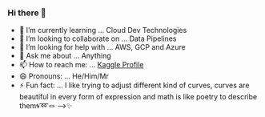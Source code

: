 ### Hi there 👋


- 🌱 I’m currently learning ... Cloud Dev Technologies
- 👯 I’m looking to collaborate on ... Data Pipelines
- 🤔 I’m looking for help with ... AWS, GCP and Azure
- 💬 Ask me about ... Anything 
- 📫 How to reach me: ... [Kaggle Profile](https://www.kaggle.com/diegorojasdiaz)
- 😄 Pronouns: ... He/Him/Mr
- ⚡ Fun fact: ... I like trying to adjust different kind of curves, curves are beautiful in every form of expression and math is like poetry to describe them🌀➿🪢
-->✨

